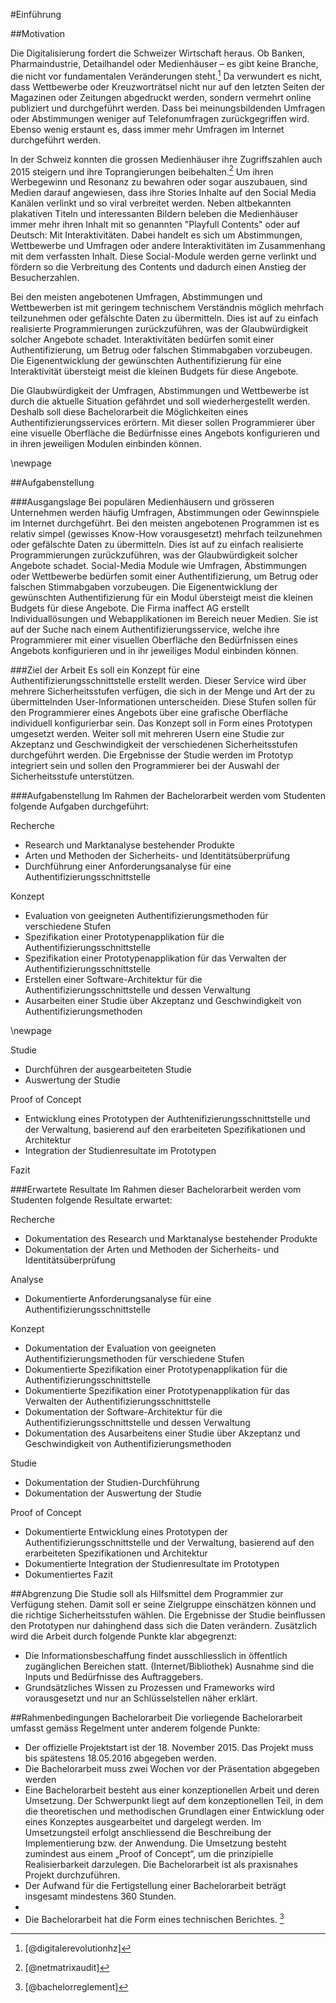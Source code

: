 

#Einführung


##Motivation


Die Digitalisierung fordert die Schweizer Wirtschaft heraus. Ob Banken, Pharmaindustrie, Detailhandel oder Medienhäuser – es gibt keine Branche, die nicht vor fundamentalen Veränderungen steht.[^digitalerevolutionhz] Da verwundert es nicht, dass Wettbewerbe oder Kreuzworträtsel nicht nur auf den letzten Seiten der Magazinen oder Zeitungen abgedruckt werden, sondern vermehrt online publiziert und durchgeführt werden. Dass bei meinungsbildenden Umfragen oder Abstimmungen weniger auf Telefonumfragen zurückgegriffen wird. Ebenso wenig erstaunt es, dass immer mehr Umfragen im Internet durchgeführt werden. 

In der Schweiz konnten die grossen Medienhäuser ihre Zugriffszahlen auch 2015 steigern und ihre Toprangierungen beibehalten.[^netmatrixaudit] Um ihren Werbegewinn und Resonanz zu bewahren oder sogar auszubauen, sind Medien darauf angewiesen, dass ihre Stories Inhalte auf den Social Media Kanälen verlinkt und so viral verbreitet werden. Neben altbekannten plakativen Titeln und interessanten Bildern beleben die Medienhäuser immer mehr ihren Inhalt mit so genannten "Playfull Contents" oder auf Deutsch: Mit Interaktivitäten. Dabei handelt es sich um Abstimmungen, Wettbewerbe und Umfragen oder andere Interaktivitäten im Zusammenhang mit dem verfassten Inhalt. Diese Social-Module werden gerne verlinkt und fördern so die Verbreitung des Contents und dadurch einen Anstieg der Besucherzahlen.
 
Bei den meisten angebotenen Umfragen, Abstimmungen und Wettbewerben ist mit geringem technischem Verständnis möglich mehrfach teilzunehmen oder gefälschte Daten zu übermitteln. Dies ist auf zu einfach realisierte Programmierungen zurückzuführen, was der Glaubwürdigkeit solcher Angebote schadet. Interaktivitäten bedürfen somit einer Authentifizierung, um Betrug oder falschen Stimmabgaben vorzubeugen. Die Eigenentwicklung der gewünschten Authentifizierung für eine Interaktivität übersteigt meist die kleinen Budgets für diese Angebote. 

Die Glaubwürdigkeit der Umfragen, Abstimmungen und Wettbewerbe ist durch die aktuelle Situation gefährdet und soll wiederhergestellt werden. Deshalb soll diese Bachelorarbeit die Möglichkeiten eines Authentifizierungsservices erörtern. Mit dieser sollen Programmierer über eine visuelle Oberfläche die Bedürfnisse eines Angebots konfigurieren und in ihren jeweiligen Modulen einbinden können.

\newpage

[^digitalerevolutionhz]:[@digitalerevolutionhz]
[^netmatrixaudit]: [@netmatrixaudit] 

##Aufgabenstellung

###Ausgangslage
Bei populären Medienhäusern und grösseren Unternehmen werden häufig Umfragen, Abstimmungen oder Gewinnspiele im Internet durchgeführt. Bei den meisten angebotenen Programmen ist es relativ simpel (gewisses Know-How vorausgesetzt) mehrfach teilzunehmen oder gefälschte Daten zu übermitteln. Dies ist auf zu einfach realisierte Programmierungen zurückzuführen, was der Glaubwürdigkeit solcher Angebote schadet. Social-Media Module wie Umfragen, Abstimmungen oder Wettbewerbe bedürfen somit einer Authentifizierung, um Betrug oder falschen Stimmabgaben vorzubeugen. Die Eigenentwicklung der gewünschten Authentifizierung für ein Modul übersteigt meist die kleinen Budgets für diese Angebote. Die Firma inaffect AG erstellt Individuallösungen und Webapplikationen im Bereich neuer Medien. Sie ist auf der Suche nach einem Authentifizierungsservice, welche ihre Programmierer mit einer visuellen Oberfläche den Bedürfnissen eines Angebots konfigurieren und in ihr jeweiliges Modul einbinden können.

###Ziel der Arbeit
Es soll ein Konzept für eine Authentifizierungsschnittstelle erstellt werden. Dieser Service wird über mehrere Sicherheitsstufen verfügen, die sich in der Menge und Art der zu übermittelnden User-Informationen unterscheiden. Diese Stufen sollen für den Programmierer eines Angebots über eine grafische Oberfläche individuell konfigurierbar sein. Das Konzept soll in Form eines Prototypen umgesetzt werden. 
Weiter soll mit mehreren Usern eine Studie zur Akzeptanz und Geschwindigkeit der verschiedenen Sicherheitsstufen durchgeführt werden. Die Ergebnisse der Studie werden im Prototyp integriert sein und sollen den Programmierer bei der Auswahl der Sicherheitsstufe unterstützen. 

###Aufgabenstellung
Im Rahmen der Bachelorarbeit werden vom Studenten folgende Aufgaben durchgeführt:

Recherche

- Research und Marktanalyse bestehender Produkte
- Arten und Methoden der Sicherheits- und Identitätsüberprüfung
- Durchführung einer Anforderungsanalyse für eine Authentifizierungsschnittstelle

Konzept

- Evaluation von geeigneten Authentifizierungsmethoden für verschiedene Stufen
- Spezifikation einer Prototypenapplikation für die Authentifizierungsschnittstelle
- Spezifikation einer Prototypenapplikation für das Verwalten der Authentifizierungsschnittstelle
- Erstellen einer Software-Architektur für die Authentifizierungsschnittstelle und dessen Verwaltung
- Ausarbeiten einer Studie über Akzeptanz und Geschwindigkeit von Authentifizierungsmethoden

\newpage

Studie

- Durchführen der ausgearbeiteten Studie
- Auswertung der Studie

Proof of Concept

- Entwicklung eines Prototypen der Authtenifizierungsschnittstelle und der Verwaltung, basierend auf den erarbeiteten Spezifikationen und Architektur
- Integration der Studienresultate im Prototypen

Fazit

###Erwartete Resultate
Im Rahmen dieser Bachelorarbeit werden vom Studenten folgende Resultate erwartet:

Recherche

- Dokumentation des Research und Marktanalyse bestehender Produkte
- Dokumentation der Arten und Methoden der Sicherheits- und Identitätsüberprüfung

Analyse

- Dokumentierte Anforderungsanalyse für eine Authentifizierungsschnittstelle

Konzept

- Dokumentation der Evaluation von geeigneten Authentifizierungsmethoden für verschiedene Stufen
- Dokumentierte Spezifikation einer Prototypenapplikation für die Authentifizierungsschnittstelle
- Dokumentierte Spezifikation einer Prototypenapplikation für das Verwalten der Authentifizierungsschnittstelle
- Dokumentation der Software-Architektur für die Authentifizierungsschnittstelle und dessen Verwaltung
- Dokumentation des Ausarbeitens einer Studie über Akzeptanz und Geschwindigkeit von Authentifizierungsmethoden

Studie

- Dokumentation der Studien-Durchführung
- Dokumentation der Auswertung der Studie


Proof of Concept

- Dokumentierte Entwicklung eines Prototypen der Authentifizierungsschnittstelle und der Verwaltung, basierend auf den erarbeiteten Spezifikationen und Architektur
- Dokumentierte Integration der Studienresultate im Prototypen
- Dokumentiertes Fazit

##Abgrenzung
Die Studie soll als Hilfsmittel dem Programmier zur Verfügung stehen. Damit soll er seine Zielgruppe einschätzen können und die richtige Sicherheitsstufen wählen. Die Ergebnisse der Studie beinflussen den Prototypen nur dahinghend dass sich die Daten verändern.
Zusätzlich wird die Arbeit durch folgende Punkte klar abgegrenzt:
- Die Informationsbeschaffung findet ausschliesslich in öffentlich zugänglichen Bereichen statt. (Internet/Bibliothek) Ausnahme sind die Inputs und Bedürfnisse des Auftraggebers.
- Grundsätzliches Wissen zu Prozessen und Frameworks wird vorausgesetzt und nur an Schlüsselstellen näher erklärt.


##Rahmenbedingungen Bachelorarbeit
Die vorliegende Bachelorarbeit umfasst gemäss Regelment unter anderem folgende Punkte:

- Der offizielle Projektstart ist der 18. November 2015. Das Projekt muss bis
spätestens 18.05.2016 abgegeben werden.
- Die Bachelorarbeit muss zwei Wochen vor der Präsentation abgegeben werden
- Eine Bachelorarbeit besteht aus einer konzeptionellen Arbeit und deren Umsetzung. Der
Schwerpunkt liegt auf dem konzeptionellen Teil, in dem die theoretischen und methodischen
Grundlagen einer Entwicklung oder eines Konzeptes ausgearbeitet und dargelegt
werden. Im Umsetzungsteil erfolgt anschliessend die Beschreibung der Implementierung
bzw. der Anwendung. Die Umsetzung besteht zumindest aus einem „Proof of Concept“,
um die prinzipielle Realisierbarkeit darzulegen. Die Bachelorarbeit ist als praxisnahes Projekt
durchzuführen.
- Der Aufwand für die Fertigstellung einer Bachelorarbeit beträgt insgesamt mindestens 360
Stunden.
- 
- Die Bachelorarbeit hat die Form eines technischen Berichtes. [^bachelorreglement]

[^bachelorreglement]: [@bachelorreglement]



